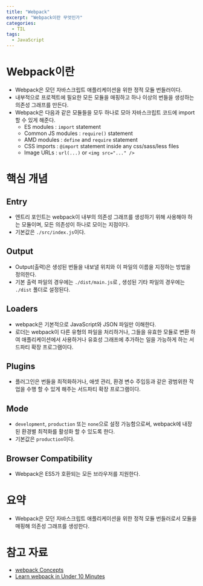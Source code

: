 ```yaml
---
title: "Webpack"
excerpt: "Webpack이란 무엇인가"
categories:
  - TIL
tags:
  - JavaScript
---
```


# Webpack이란

- Webpack은 모던 자바스크립트 애플리케이션을 위한 정적 모듈 번들러이다.
- 내부적으로 프로젝트에 필요한 모든 모듈을 매핑하고 하나 이상의 번들을 생성하는 의존성 그래프를 만든다.
- Webpack은 다음과 같은 모듈들을 모두 하나로 모아 자바스크립트 코드에 import할 수 있게 해준다.
  - ES modules : `import` statement
  - Common JS modules : `require()` statement
  - AMD modules : `define` and `require` statement
  - CSS imports : `@import` statement inside any css/sass/less files
  - Image URLs : `url(...)` or `<img src="..." />`

# 핵심 개념

## Entry

- 엔트리 포인트는 webpack이 내부의 의존성 그래프를 생성하기 위해 사용해야 하는 모듈이며, 모든 의존성이 하나로 모이는 지점이다.
- 기본값은 `./src/index.js`이다.

## Output

- Output(출력)은 생성된 번들을 내보낼 위치와 이 파일의 이름을 지정하는 방법을 정의한다.
- 기본 출력 파일의 경우에는 `./dist/main.js`로 , 생성된 기타 파일의 경우에는 `./dist` 폴더로 설정된다.

## Loaders

- webpack은 기본적으로 JavaScript와 JSON 파일만 이해한다.
- 로더는 webpack이 다른 유형의 파일을 처리하거나, 그들을 유효한 모듈로 변환 하여 애플리케이션에서 사용하거나 유효성 그래프에 추가하는 일을 가능하게 하는 서드파티 확장 프로그램이다.

## Plugins

- 플러그인은 번들을 최적화하거나, 애셋 관리, 환경 변수 주입등과 같은 광범위한 작업을 수행 할 수 있게 해주는 서드파티 확장 프로그램이다.

## Mode

- `development`, `production` 또는 `none`으로 설정 가능함으로써, webpack에 내장된 환경별 최적화를 활성화 할 수 있도록 한다.
- 기본값은 `production`이다.

## Browser Compatibility

- Webpack은 ES5가 호환되는 모든 브라우저를 지원한다.

# 요약

- Webpack은 모던 자바스크립트 애플리케이션을 위한 정적 모듈 번들러로서 모듈을 매핑해 의존성 그래프를 생성한다.

# 참고 자료

- [webpack Concepts](https://webpack.kr/concepts/)
- [Learn webpack in Under 10 Minutes](https://betterprogramming.pub/learn-webpack-in-under-10-minutes-efe2b2b10b61)
